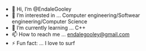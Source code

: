 - 👋 Hi, I’m @EndaleGooley
- 👀 I’m interested in ... Computer engineering/Softwear engineering/Computer Science
- 🌱 I’m currently learning ... C++
- 📫 How to reach me ... endalegooley@gmail.com
- ⚡ Fun fact: ... I love to surf

<!---
EndaleGooley/EndaleGooley is a ✨ special ✨ repository because its `README.md` (this file) appears on your GitHub profile.
You can click the Preview link to take a look at your changes.
--->

